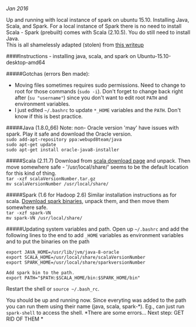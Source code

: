 *Jan 2016*

Up and running with local instance of spark on ubuntu 15.10. Installing Java, Scala, and Spark. For a local instance of Spark there is no need to install Scala - Spark (prebuilt) comes with Scala (2.10.5). You do still need to install Java.  
This is all shamelessly adapted (stolen) from [this writeup](http://mbonaci.github.io/mbo-spark/)

####Instructions - installing java, scala, and spark on Ubuntu-15.10-desktop-amd64

#####Gotchas (errors Ben made):  
- Moving files sometimes requires sudo permissions. Need to change to root for those commands (`sudo -i`). Don't forget to change back right after (`su "username"`) since you don't want to edit root `PATH` and environment variables.  
- I just edited `~/.bashrc` to update `*_HOME` variables and the `PATH`. Don't know if this is best practice.    

#####Java (1.8.0_66) 
Note: non- Oracle version 'may' have issues with spark. Play it safe and download the Oracle version.  
`sudo add-apt-repository ppa:webupd8team/java`  
`sudo apt-get update`  
`sudo apt-get install oracle-java8-installer`  

#####Scala (2.11.7)
Download from [scala download page](http://www.scala-lang.org/download/install.html) and unpack. Then move somewhere safe - '/usr/local/share/' seems to be the default location for this kind of thing.  
`tar -xzf scalaVersionNumber.tar.gz`  
`mv scalaVersionNumber /usr/local/share/`  

#####Spark (1.6 for Hadoop 2.6)
Similar installation instructions as for scala. [Download spark binaries](http://spark.apache.org/downloads.html), unpack them, and then move them somewhere safe.  
`tar -xzf spark-VN`  
`mv spark-VN /usr/local/share/`  

#####Updating system variables and path.
Open up  `~/.bashrc` and add the following lines to the end to add `_HOME` variables as environment variables and to put the binaries on the path
````
export JAVA_HOME=/usr/lib/jvm/java-8-oracle
export SCALA_HOME=/usr/local/share/scalaVersionNumber
export SPARK_HOME=/usr/local/share/sparkversionNumber

Add spark bin to the path.   
export PATH="$PATH:$SCALA_HOME/bin:$SPARK_HOME/bin" 
````
Restart the shell or `source ~/.bash_rc`.

You should be up and running now. Since everyting was added to the path you can run them using their name (java, scala, spark-*). Eg., can just run `spark-shell` to access the shell. *There are some errors... Next step: GET RID OF THEM *


